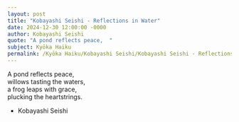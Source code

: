 ```yaml
---
layout: post
title: "Kobayashi Seishi - Reflections in Water"
date: 2024-12-30 12:00:00 -0000
author: Kobayashi Seishi
quote: "A pond reflects peace,  "
subject: Kyōka Haiku
permalink: /Kyōka Haiku/Kobayashi Seishi/Kobayashi Seishi - Reflections in Water
---
```


A pond reflects peace,  
willows tasting the waters,  
a frog leaps with grace,  
plucking the heartstrings.

- Kobayashi Seishi
